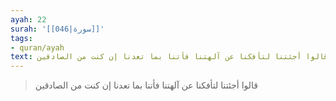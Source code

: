 ```yaml
---
ayah: 22
surah: '[[046|سورة]]'
tags:
- quran/ayah
text: قالوا أجئتنا لتأفكنا عن آلهتنا فأتنا بما تعدنا إن كنت من الصادقين
---
```

> قالوا أجئتنا لتأفكنا عن آلهتنا فأتنا بما تعدنا إن كنت من الصادقين
